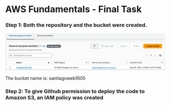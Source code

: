 <h1>AWS Fundamentals - Final Task</h1>
<h3>Step 1: Both the repository and the bucket were created.</h3>

![Bucket created](images/image.png)
<p>The bucket name is: santiagoweb1605</p>

<h3>Step 2: To give Github permission to deploy the code to Amazon S3, an IAM policy was created</h3>

